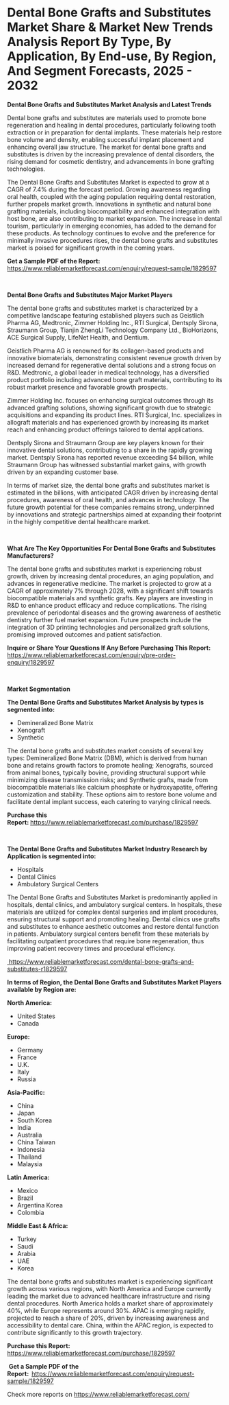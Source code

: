 <p><h1>Dental Bone Grafts and Substitutes Market Share & Market New Trends Analysis Report By Type, By Application, By End-use, By Region, And Segment Forecasts, 2025 - 2032</h1></p><p><strong>Dental Bone Grafts and Substitutes Market Analysis and Latest Trends</strong></p>
<p><p>Dental bone grafts and substitutes are materials used to promote bone regeneration and healing in dental procedures, particularly following tooth extraction or in preparation for dental implants. These materials help restore bone volume and density, enabling successful implant placement and enhancing overall jaw structure. The market for dental bone grafts and substitutes is driven by the increasing prevalence of dental disorders, the rising demand for cosmetic dentistry, and advancements in bone grafting technologies.</p><p>The Dental Bone Grafts and Substitutes Market is expected to grow at a CAGR of 7.4% during the forecast period. Growing awareness regarding oral health, coupled with the aging population requiring dental restoration, further propels market growth. Innovations in synthetic and natural bone grafting materials, including biocompatibility and enhanced integration with host bone, are also contributing to market expansion. The increase in dental tourism, particularly in emerging economies, has added to the demand for these products. As technology continues to evolve and the preference for minimally invasive procedures rises, the dental bone grafts and substitutes market is poised for significant growth in the coming years.</p></p>
<p><strong>Get a Sample PDF of the Report:&nbsp;</strong> <a href="https://www.reliablemarketforecast.com/enquiry/request-sample/1829597?utm_campaign=2740&utm_medium=2&utm_source=Github&utm_content=ia&utm_term=05032025&utm_id=dental-bone-grafts-and-substitutes">https://www.reliablemarketforecast.com/enquiry/request-sample/1829597</a></p>
<p>&nbsp;</p>
<p><strong>Dental Bone Grafts and Substitutes Major Market Players</strong></p>
<p><p>The dental bone grafts and substitutes market is characterized by a competitive landscape featuring established players such as Geistlich Pharma AG, Medtronic, Zimmer Holding Inc., RTI Surgical, Dentsply Sirona, Straumann Group, Tianjin ZhengLi Technology Company Ltd., BioHorizons, ACE Surgical Supply, LifeNet Health, and Dentium. </p><p>Geistlich Pharma AG is renowned for its collagen-based products and innovative biomaterials, demonstrating consistent revenue growth driven by increased demand for regenerative dental solutions and a strong focus on R&D. Medtronic, a global leader in medical technology, has a diversified product portfolio including advanced bone graft materials, contributing to its robust market presence and favorable growth prospects.</p><p>Zimmer Holding Inc. focuses on enhancing surgical outcomes through its advanced grafting solutions, showing significant growth due to strategic acquisitions and expanding its product lines. RTI Surgical, Inc. specializes in allograft materials and has experienced growth by increasing its market reach and enhancing product offerings tailored to dental applications.</p><p>Dentsply Sirona and Straumann Group are key players known for their innovative dental solutions, contributing to a share in the rapidly growing market. Dentsply Sirona has reported revenue exceeding $4 billion, while Straumann Group has witnessed substantial market gains, with growth driven by an expanding customer base.</p><p>In terms of market size, the dental bone grafts and substitutes market is estimated in the billions, with anticipated CAGR driven by increasing dental procedures, awareness of oral health, and advances in technology. The future growth potential for these companies remains strong, underpinned by innovations and strategic partnerships aimed at expanding their footprint in the highly competitive dental healthcare market.</p></p>
<p>&nbsp;</p>
<p><strong>What Are The Key Opportunities For Dental Bone Grafts and Substitutes Manufacturers?</strong></p>
<p><p>The dental bone grafts and substitutes market is experiencing robust growth, driven by increasing dental procedures, an aging population, and advances in regenerative medicine. The market is projected to grow at a CAGR of approximately 7% through 2028, with a significant shift towards biocompatible materials and synthetic grafts. Key players are investing in R&D to enhance product efficacy and reduce complications. The rising prevalence of periodontal diseases and the growing awareness of aesthetic dentistry further fuel market expansion. Future prospects include the integration of 3D printing technologies and personalized graft solutions, promising improved outcomes and patient satisfaction.</p></p>
<p><strong>Inquire or Share Your Questions If Any Before Purchasing This Report:</strong> <a href="https://www.reliablemarketforecast.com/enquiry/pre-order-enquiry/1829597?utm_campaign=2740&utm_medium=2&utm_source=Github&utm_content=ia&utm_term=05032025&utm_id=dental-bone-grafts-and-substitutes">https://www.reliablemarketforecast.com/enquiry/pre-order-enquiry/1829597</a></p>
<p>&nbsp;</p>
<p><strong>Market Segmentation</strong></p>
<p><strong>The Dental Bone Grafts and Substitutes Market Analysis by types is segmented into:</strong></p>
<p><ul><li>Demineralized Bone Matrix</li><li>Xenograft</li><li>Synthetic</li></ul></p>
<p><p>The dental bone grafts and substitutes market consists of several key types: Demineralized Bone Matrix (DBM), which is derived from human bone and retains growth factors to promote healing; Xenografts, sourced from animal bones, typically bovine, providing structural support while minimizing disease transmission risks; and Synthetic grafts, made from biocompatible materials like calcium phosphate or hydroxyapatite, offering customization and stability. These options aim to restore bone volume and facilitate dental implant success, each catering to varying clinical needs.</p></p>
<p><strong>Purchase this Report:&nbsp;</strong><a href="https://www.reliablemarketforecast.com/purchase/1829597?utm_campaign=2740&utm_medium=2&utm_source=Github&utm_content=ia&utm_term=05032025&utm_id=dental-bone-grafts-and-substitutes">https://www.reliablemarketforecast.com/purchase/1829597</a></p>
<p>&nbsp;</p>
<p><strong>The Dental Bone Grafts and Substitutes Market Industry Research by Application is segmented into:</strong></p>
<p><ul><li>Hospitals</li><li>Dental Clinics</li><li>Ambulatory Surgical Centers</li></ul></p>
<p><p>The Dental Bone Grafts and Substitutes Market is predominantly applied in hospitals, dental clinics, and ambulatory surgical centers. In hospitals, these materials are utilized for complex dental surgeries and implant procedures, ensuring structural support and promoting healing. Dental clinics use grafts and substitutes to enhance aesthetic outcomes and restore dental function in patients. Ambulatory surgical centers benefit from these materials by facilitating outpatient procedures that require bone regeneration, thus improving patient recovery times and procedural efficiency.</p></p>
<p><a href="https://www.reliablemarketforecast.com/dental-bone-grafts-and-substitutes-r1829597?utm_campaign=2740&utm_medium=2&utm_source=Github&utm_content=ia&utm_term=05032025&utm_id=dental-bone-grafts-and-substitutes">&nbsp;https://www.reliablemarketforecast.com/dental-bone-grafts-and-substitutes-r1829597</a></p>
<p><strong>In terms of Region, the Dental Bone Grafts and Substitutes Market Players available by Region are:</strong></p>
<p>
    <p> <strong> North America: </strong>
        <ul>
            <li>United States</li>
            <li>Canada</li>
        </ul>
        </p> 
    <p> <strong> Europe: </strong>
        <ul>
            <li>Germany</li>
            <li>France</li>
            <li>U.K.</li>
            <li>Italy</li>
            <li>Russia</li>
        </ul>
        </p> 
    <p> <strong> Asia-Pacific: </strong>
        <ul>
            <li>China</li>
            <li>Japan</li>
            <li>South Korea</li>
            <li>India</li>
            <li>Australia</li>
            <li>China Taiwan</li>
            <li>Indonesia</li>
            <li>Thailand</li>
            <li>Malaysia</li>
        </ul>
        </p> 
    <p> <strong> Latin America: </strong>
        <ul>
            <li>Mexico</li>
            <li>Brazil</li>
            <li>Argentina Korea</li>
            <li>Colombia</li>
        </ul>
        </p> 
    <p> <strong> Middle East & Africa: </strong>
        <ul>
            <li>Turkey</li>
            <li>Saudi</li>
            <li>Arabia</li>
            <li>UAE</li>
            <li>Korea</li>
        </ul>
    </p>
    </p>
<p><p>The dental bone grafts and substitutes market is experiencing significant growth across various regions, with North America and Europe currently leading the market due to advanced healthcare infrastructure and rising dental procedures. North America holds a market share of approximately 40%, while Europe represents around 30%. APAC is emerging rapidly, projected to reach a share of 20%, driven by increasing awareness and accessibility to dental care. China, within the APAC region, is expected to contribute significantly to this growth trajectory.</p></p>
<p><strong>Purchase this Report: </strong><a href="https://www.reliablemarketforecast.com/purchase/1829597?utm_campaign=2740&utm_medium=2&utm_source=Github&utm_content=ia&utm_term=05032025&utm_id=dental-bone-grafts-and-substitutes">https://www.reliablemarketforecast.com/purchase/1829597</a></p>
<p>&nbsp;<strong>Get a Sample PDF of the Report:&nbsp;&nbsp;</strong><a href="https://www.reliablemarketforecast.com/enquiry/request-sample/1829597?utm_campaign=2740&utm_medium=2&utm_source=Github&utm_content=ia&utm_term=05032025&utm_id=dental-bone-grafts-and-substitutes">https://www.reliablemarketforecast.com/enquiry/request-sample/1829597</a></p>
<p><strong></strong></p>
<p>Check more reports on <a href="https://www.reliablemarketforecast.com/?utm_campaign=2740&utm_medium=2&utm_source=Github&utm_content=ia&utm_term=05032025&utm_id=dental-bone-grafts-and-substitutes">https://www.reliablemarketforecast.com/</a></p>